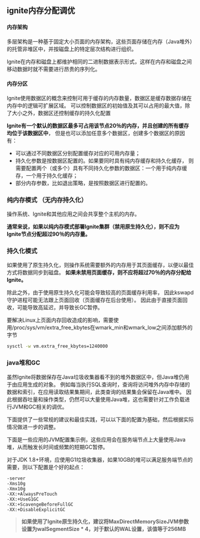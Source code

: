 ## ignite内存分配调优
#### 内存架构
多层架构是一种基于固定大小页面的内存架构，这些页面存储在内存（Java堆外）的托管非堆区中，并按磁盘上的特定层次结构进行组织。

Ignite在内存和磁盘上都维护相同的二进制数据表示形式，这样在内存和磁盘之间移动数据时就不需要进行昂贵的序列化。

#### 内存分区
Ignite使用数据区的概念来控制可用于缓存的内存数量，数据区是缓存数据存储在内存中的逻辑可扩展区域。
可以控制数据区的初始值及其可以占用的最大值，除了大小之外，数据区还控制缓存的持久化配置

**Ignite有一个默认的数据区最多可占用该节点20％的内存，并且创建的所有缓存均位于该数据区中**，
但是也可以添加任意多个数据区，创建多个数据区的原因有：

- 可以通过不同数据区分别配置缓存对应的可用内存量；
- 持久化参数是按数据区配置的。如果要同时具有纯内存缓存和持久化缓存，
    则需要配置两个（或多个）具有不同持久化参数的数据区：一个用于纯内存缓存，一个用于持久化缓存；
- 部分内存参数，比如退出策略，是按照数据区进行配置的。

### 纯内存模式 （无内存持久化）
操作系统、Ignite和其他应用之间会共享整个主机的内存。

**通常来说，如果以纯内存模式部署Ignite集群（禁用原生持久化），则不应为Ignite节点分配超过90％的内存量。**

### 持久化模式

如果使用了原生持久化，则操作系统需要额外的内存用于其页面缓存，以便以最佳方式将数据同步到磁盘。
**如果未禁用页面缓存，则不应将超过70％的内存分配给Ignite。**

除此之外，由于使用原生持久化可能会导致较高的页面缓存利用率，
因此kswapd守护进程可能无法跟上页面回收（页面缓存在后台使用）。
因此由于直接页面回收，可能导致高延迟，并导致长GC暂停。

要解决Linux上页面内存回收造成的影响，需要使用/proc/sys/vm/extra_free_kbytes在wmark_min和wmark_low之间添加额外的字节
```bash
sysctl -w vm.extra_free_kbytes=1240000
```


### java堆和GC
虽然Ignite将数据保存在Java垃圾收集器看不到的堆外数据区中，但Java堆仍用于由应用生成的对象。
例如每当执行SQL查询时，查询将访问堆外内存中存储的数据和索引，在应用读取结果集期间，此类查询的结果集会保留在Java堆中。
因此根据吞吐量和操作类型，仍然可以大量使用Java堆，这也需要针对工作负载进行JVM和GC相关的调优。

下面提供了一些常规的建议和最佳实践，可以以下面的配置为基础，然后根据实际情况做进一步的调整。

下面是一些应用的JVM配置集示例，这些应用会在服务端节点上大量使用Java堆，从而触发长时间或频繁的短期GC暂停。

对于JDK 1.8+环境，应使用G1垃圾收集器，如果10GB的堆可以满足服务端节点的需要，则以下配置是个好的起点：
```text
-server
-Xms10g
-Xmx10g
-XX:+AlwaysPreTouch
-XX:+UseG1GC
-XX:+ScavengeBeforeFullGC
-XX:+DisableExplicitGC

```

> **如果使用了Ignite原生持久化，建议将MaxDirectMemorySizeJVM参数设置为walSegmentSize * 4，对于默认的WAL设置，该值等于256MB**